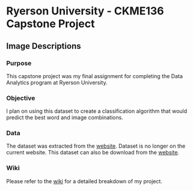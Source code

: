 # Ryerson University - CKME136 Capstone Project
## Image Descriptions

### Purpose
This capstone project was my final assignment for completing the Data Analytics program at Ryerson University.

### Objective
I plan on using this dataset to create a classification algorithm that would predict the best word and image combinations.

### Data 
The dataset was extracted from the [website](https://www.figure-eight.com/data-for-everyone/). Dataset is no longer on the current website. This dataset can also be download from the [website](https://data.world/crowdflower/image-descriptions). 

### Wiki
Please refer to the [wiki](https://github.com/davidlamcanada/Ryerson-CKME136/wiki) for a detailed breakdown of my project.
